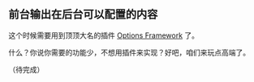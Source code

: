 ## 前台输出在后台可以配置的内容

这个时候需要用到顶顶大名的插件 [Options Framework](链接到该插件的教程页面) 了。

什么？你说你需要的功能少，不想用插件来实现？好吧，咱们来玩点高端了。

（待完成）
